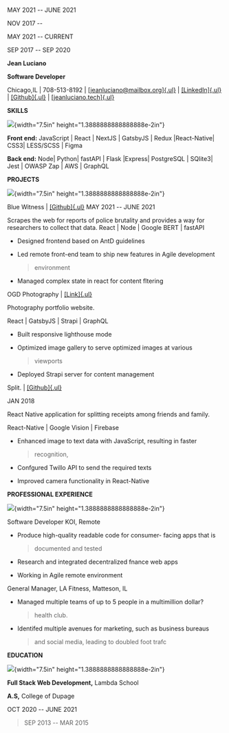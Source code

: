 MAY 2021 -- JUNE 2021

NOV 2017 --

MAY 2021 -- CURRENT

SEP 2017 -- SEP 2020

**Jean Luciano**

**Software Developer**

Chicago,IL \| 708-513-8192 \|
[[jeanluciano\@mailbox.org]{.ul}](mailto:jeanluciano@mailbox.org) \|
[[LinkedIn]{.ul}](https://www.linkedin.com/in/jean-luciano/) \|
[[Github]{.ul}](https://github.com/jeanluciano) \|
[[jeanluciano.tech]{.ul}](http://jeanluciano.tech)

**SKILLS**

![](media/image1.png){width="7.5in" height="1.3888888888888888e-2in"}

**Front end:** JavaScript \| React \| NextJS \| GatsbyJS \| Redux
\|React-Native\| CSS3\| LESS/SCSS \| Figma

**Back end:** Node\| Python\| fastAPI \| Flask \|Express\| PostgreSQL \|
SQlite3\| Jest \| OWASP Zap \| AWS \| GraphQL

**PROJECTS**

![](media/image2.png){width="7.5in" height="1.3888888888888888e-2in"}

Blue Witness \|
[[Github]{.ul}](https://github.com/Lambda-School-Labs/human-rights-first-police-fe-a)
MAY 2021 -- JUNE 2021

Scrapes the web for reports of police brutality and provides a way for
researchers to collect that data. React \| Node \| Google BERT \|
fastAPI

-   Designed frontend based on AntD guidelines

-   Led remote front-end team to ship new features in Agile development
    > environment

-   Managed complex state in react for content fltering

OGD Photography \| [[Link]{.ul}](https://ogd-website.vercel.app/)

Photography portfolio website.

React \| GatsbyJS \| Strapi \| GraphQL

-   Built responsive lighthouse mode

-   Optimized image gallery to serve optimized images at various
    > viewports

-   Deployed Strapi server for content management

Split. \| [[Github]{.ul}](https://github.com/jeanluciano/split-receipt)

JAN 2018

React Native application for splitting receipts among friends and
family.

React-Native \| Google Vision \| Firebase

-   Enhanced image to text data with JavaScript, resulting in faster
    > recognition,

-   Confgured Twillo API to send the required texts

-   Improved camera functionality in React-Native

**PROFESSIONAL EXPERIENCE**

![](media/image3.png){width="7.5in" height="1.3888888888888888e-2in"}

Software Developer KOI, Remote

-   Produce high-quality readable code for consumer- facing apps that is
    > documented and tested

-   Research and integrated decentralized fnance web apps

-   Working in Agile remote environment

General Manager, LA Fitness, Matteson, IL

-   Managed multiple teams of up to 5 people in a multimillion dollar?
    > health club.

-   Identifed multiple avenues for marketing, such as business bureaus
    > and social media, leading to doubled foot trafc

**EDUCATION**

![](media/image4.png){width="7.5in" height="1.3888888888888888e-2in"}

**Full Stack Web Development,** Lambda School

**A.S,** College of Dupage

OCT 2020 -- JUNE 2021

> SEP 2013 -- MAR 2015

